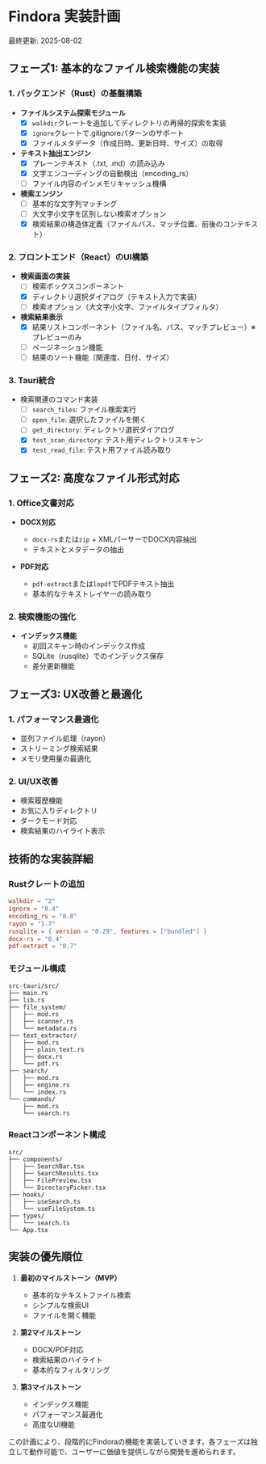 # Findora 実装計画

最終更新: 2025-08-02

## フェーズ1: 基本的なファイル検索機能の実装

### 1. バックエンド（Rust）の基盤構築
- **ファイルシステム探索モジュール**
  - [x] `walkdir`クレートを追加してディレクトリの再帰的探索を実装
  - [x] `ignore`クレートで.gitignoreパターンのサポート
  - [x] ファイルメタデータ（作成日時、更新日時、サイズ）の取得

- **テキスト抽出エンジン**
  - [x] プレーンテキスト（.txt, .md）の読み込み
  - [x] 文字エンコーディングの自動検出（encoding_rs）
  - [ ] ファイル内容のインメモリキャッシュ機構

- **検索エンジン**
  - [ ] 基本的な文字列マッチング
  - [ ] 大文字小文字を区別しない検索オプション
  - [x] 検索結果の構造体定義（ファイルパス、マッチ位置、前後のコンテキスト）

### 2. フロントエンド（React）のUI構築
- **検索画面の実装**
  - [ ] 検索ボックスコンポーネント
  - [x] ディレクトリ選択ダイアログ（テキスト入力で実装）
  - [ ] 検索オプション（大文字小文字、ファイルタイプフィルタ）

- **検索結果表示**
  - [x] 結果リストコンポーネント（ファイル名、パス、マッチプレビュー）※プレビューのみ
  - [ ] ページネーション機能
  - [ ] 結果のソート機能（関連度、日付、サイズ）

### 3. Tauri統合
- 検索関連のコマンド実装
  - [ ] `search_files`: ファイル検索実行
  - [ ] `open_file`: 選択したファイルを開く
  - [ ] `get_directory`: ディレクトリ選択ダイアログ
  - [x] `test_scan_directory`: テスト用ディレクトリスキャン
  - [x] `test_read_file`: テスト用ファイル読み取り

## フェーズ2: 高度なファイル形式対応

### 1. Office文書対応
- **DOCX対応**
  - `docx-rs`または`zip` + XMLパーサーでDOCX内容抽出
  - テキストとメタデータの抽出

- **PDF対応**
  - `pdf-extract`または`lopdf`でPDFテキスト抽出
  - 基本的なテキストレイヤーの読み取り

### 2. 検索機能の強化
- **インデックス機能**
  - 初回スキャン時のインデックス作成
  - SQLite（rusqlite）でのインデックス保存
  - 差分更新機能

## フェーズ3: UX改善と最適化

### 1. パフォーマンス最適化
- 並列ファイル処理（rayon）
- ストリーミング検索結果
- メモリ使用量の最適化

### 2. UI/UX改善
- 検索履歴機能
- お気に入りディレクトリ
- ダークモード対応
- 検索結果のハイライト表示

## 技術的な実装詳細

### Rustクレートの追加
```toml
walkdir = "2"
ignore = "0.4"
encoding_rs = "0.8"
rayon = "1.7"
rusqlite = { version = "0.29", features = ["bundled"] }
docx-rs = "0.4"
pdf-extract = "0.7"
```

### モジュール構成
```
src-tauri/src/
├── main.rs
├── lib.rs
├── file_system/
│   ├── mod.rs
│   ├── scanner.rs
│   └── metadata.rs
├── text_extractor/
│   ├── mod.rs
│   ├── plain_text.rs
│   ├── docx.rs
│   └── pdf.rs
├── search/
│   ├── mod.rs
│   ├── engine.rs
│   └── index.rs
└── commands/
    ├── mod.rs
    └── search.rs
```

### Reactコンポーネント構成
```
src/
├── components/
│   ├── SearchBar.tsx
│   ├── SearchResults.tsx
│   ├── FilePreview.tsx
│   └── DirectoryPicker.tsx
├── hooks/
│   ├── useSearch.ts
│   └── useFileSystem.ts
├── types/
│   └── search.ts
└── App.tsx
```

## 実装の優先順位

1. **最初のマイルストーン（MVP）**
   - 基本的なテキストファイル検索
   - シンプルな検索UI
   - ファイルを開く機能

2. **第2マイルストーン**
   - DOCX/PDF対応
   - 検索結果のハイライト
   - 基本的なフィルタリング

3. **第3マイルストーン**
   - インデックス機能
   - パフォーマンス最適化
   - 高度なUI機能

この計画により、段階的にFindoraの機能を実装していきます。各フェーズは独立して動作可能で、ユーザーに価値を提供しながら開発を進められます。